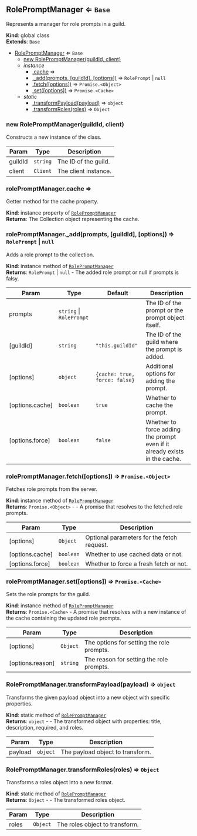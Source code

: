 <a name="RolePromptManager"></a>

## RolePromptManager ⇐ <code>Base</code>
Represents a manager for role prompts in a guild.

**Kind**: global class  
**Extends**: <code>Base</code>  

* [RolePromptManager](#RolePromptManager) ⇐ <code>Base</code>
    * [new RolePromptManager(guildId, client)](#new_RolePromptManager_new)
    * _instance_
        * [.cache](#RolePromptManager+cache) ⇒
        * [._add(prompts, [guildId], [options])](#RolePromptManager+_add) ⇒ <code>RolePrompt</code> \| <code>null</code>
        * [.fetch([options])](#RolePromptManager+fetch) ⇒ <code>Promise.&lt;Object&gt;</code>
        * [.set([options])](#RolePromptManager+set) ⇒ <code>Promise.&lt;Cache&gt;</code>
    * _static_
        * [.transformPayload(payload)](#RolePromptManager.transformPayload) ⇒ <code>object</code>
        * [.transformRoles(roles)](#RolePromptManager.transformRoles) ⇒ <code>Object</code>

<a name="new_RolePromptManager_new"></a>

### new RolePromptManager(guildId, client)
Constructs a new instance of the class.


| Param | Type | Description |
| --- | --- | --- |
| guildId | <code>string</code> | The ID of the guild. |
| client | <code>Client</code> | The client instance. |

<a name="RolePromptManager+cache"></a>

### rolePromptManager.cache ⇒
Getter method for the cache property.

**Kind**: instance property of [<code>RolePromptManager</code>](#RolePromptManager)  
**Returns**: The Collection object representing the cache.  
<a name="RolePromptManager+_add"></a>

### rolePromptManager.\_add(prompts, [guildId], [options]) ⇒ <code>RolePrompt</code> \| <code>null</code>
Adds a role prompt to the collection.

**Kind**: instance method of [<code>RolePromptManager</code>](#RolePromptManager)  
**Returns**: <code>RolePrompt</code> \| <code>null</code> - The added role prompt or null if prompts is falsy.  

| Param | Type | Default | Description |
| --- | --- | --- | --- |
| prompts | <code>string</code> \| <code>RolePrompt</code> |  | The ID of the prompt or the prompt object itself. |
| [guildId] | <code>string</code> | <code>&quot;this.guildId&quot;</code> | The ID of the guild where the prompt is added. |
| [options] | <code>object</code> | <code>{cache: true, force: false}</code> | Additional options for adding the prompt. |
| [options.cache] | <code>boolean</code> | <code>true</code> | Whether to cache the prompt. |
| [options.force] | <code>boolean</code> | <code>false</code> | Whether to force adding the prompt even if it already exists in the cache. |

<a name="RolePromptManager+fetch"></a>

### rolePromptManager.fetch([options]) ⇒ <code>Promise.&lt;Object&gt;</code>
Fetches role prompts from the server.

**Kind**: instance method of [<code>RolePromptManager</code>](#RolePromptManager)  
**Returns**: <code>Promise.&lt;Object&gt;</code> - - A promise that resolves to the fetched role prompts.  

| Param | Type | Description |
| --- | --- | --- |
| [options] | <code>Object</code> | Optional parameters for the fetch request. |
| [options.cache] | <code>boolean</code> | Whether to use cached data or not. |
| [options.force] | <code>boolean</code> | Whether to force a fresh fetch or not. |

<a name="RolePromptManager+set"></a>

### rolePromptManager.set([options]) ⇒ <code>Promise.&lt;Cache&gt;</code>
Sets the role prompts for the guild.

**Kind**: instance method of [<code>RolePromptManager</code>](#RolePromptManager)  
**Returns**: <code>Promise.&lt;Cache&gt;</code> - A promise that resolves with a new instance of the cachecontaining the updated role prompts.  

| Param | Type | Description |
| --- | --- | --- |
| [options] | <code>Object</code> | The options for setting the role prompts. |
| [options.reason] | <code>string</code> | The reason for setting the role prompts. |

<a name="RolePromptManager.transformPayload"></a>

### RolePromptManager.transformPayload(payload) ⇒ <code>object</code>
Transforms the given payload object into a new object with specific properties.

**Kind**: static method of [<code>RolePromptManager</code>](#RolePromptManager)  
**Returns**: <code>object</code> - - The transformed object with properties: title, description, required, and roles.  

| Param | Type | Description |
| --- | --- | --- |
| payload | <code>object</code> | The payload object to transform. |

<a name="RolePromptManager.transformRoles"></a>

### RolePromptManager.transformRoles(roles) ⇒ <code>Object</code>
Transforms a roles object into a new format.

**Kind**: static method of [<code>RolePromptManager</code>](#RolePromptManager)  
**Returns**: <code>Object</code> - - The transformed roles object.  

| Param | Type | Description |
| --- | --- | --- |
| roles | <code>Object</code> | The roles object to transform. |

